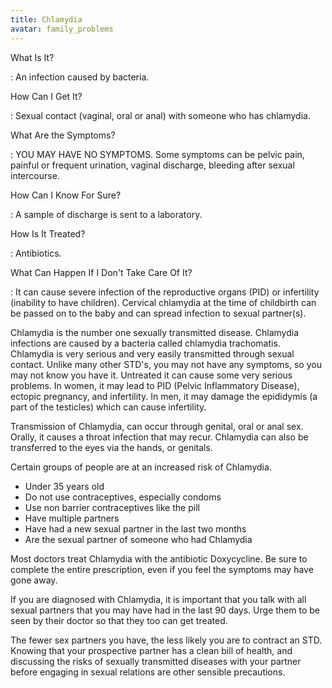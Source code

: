 ```yaml
---
title: Chlamydia
avatar: family_problems
---
```


What Is It?

: An infection caused by bacteria.

How Can I Get It?

: Sexual contact (vaginal, oral or anal) with someone who has chlamydia.

What Are the Symptoms?

: YOU MAY HAVE NO SYMPTOMS.  Some symptoms can be pelvic pain, painful
or frequent urination, vaginal discharge, bleeding after sexual
intercourse.

How Can I Know For Sure?

: A sample of discharge is sent to a laboratory.

How Is It Treated?

: Antibiotics.

What Can Happen If I Don't Take Care Of It?

: It can cause severe infection of the reproductive organs (PID) or
infertility (inability to have children).  Cervical chlamydia at the
time of childbirth can be passed on to the baby and can spread infection
to sexual partner(s).

Chlamydia is the number one sexually transmitted disease.  Chlamydia
infections are caused by a bacteria called chlamydia trachomatis.
Chlamydia is very serious and very easily transmitted through sexual
contact.  Unlike many other STD's, you may not have any symptoms, so you
may not know you have it.  Untreated it can cause some very serious
problems.  In women, it may lead to PID (Pelvic Inflammatory Disease),
ectopic pregnancy, and infertility.  In men, it may damage the
epididymis (a part of the testicles) which can cause infertility.

Transmission of Chlamydia, can occur through genital, oral or anal sex.
Orally, it causes a throat infection that may recur.  Chlamydia can also
be transferred to the eyes via the hands, or genitals.

Certain groups of people are at an increased risk of Chlamydia.

- Under 35 years old
- Do not use contraceptives, especially condoms
- Use non barrier contraceptives like the pill
- Have multiple partners
- Have had a new sexual partner in the last two months
- Are the sexual partner of someone who had Chlamydia

Most doctors treat Chlamydia with the antibiotic Doxycycline.  Be sure
to complete the entire prescription, even if you feel the symptoms may
have gone away.

If you are diagnosed with Chlamydia, it is important that you talk with
all sexual partners that you may have had in the last 90 days.  Urge
them to be seen by their doctor so that they too can get treated.

The fewer sex partners you have, the less likely you are to contract an
STD.  Knowing that your prospective partner has a clean bill of health,
and discussing the risks of sexually transmitted diseases with your
partner before engaging in sexual relations are other sensible
precautions.

